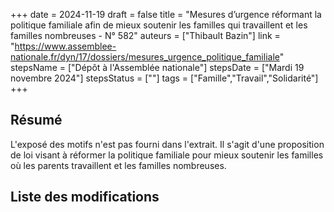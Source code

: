 +++
date = 2024-11-19
draft = false
title = "Mesures d’urgence réformant la politique familiale afin de mieux soutenir les familles qui travaillent et les familles nombreuses - N° 582"
auteurs = ["Thibault Bazin"]
link = "https://www.assemblee-nationale.fr/dyn/17/dossiers/mesures_urgence_politique_familiale"
stepsName = ["Dépôt à l'Assemblée nationale"]
stepsDate = ["Mardi 19 novembre 2024"]
stepsStatus = [""]
tags = ["Famille","Travail","Solidarité"]
+++

## Résumé

L'exposé des motifs n'est pas fourni dans l'extrait. Il s'agit d'une proposition de loi visant à réformer la politique familiale pour mieux soutenir les familles où les parents travaillent et les familles nombreuses.

## Liste des modifications


